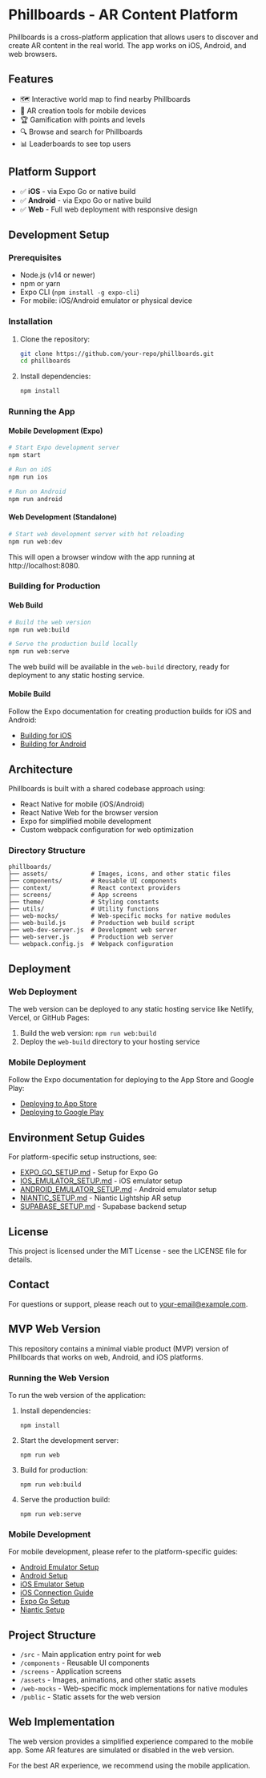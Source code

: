 # Phillboards - AR Content Platform

Phillboards is a cross-platform application that allows users to discover and create AR content in the real world. The app works on iOS, Android, and web browsers.

## Features

- 🗺️ Interactive world map to find nearby Phillboards
- 📱 AR creation tools for mobile devices 
- 🏆 Gamification with points and levels
- 🔍 Browse and search for Phillboards
- 📊 Leaderboards to see top users

## Platform Support

- ✅ **iOS** - via Expo Go or native build
- ✅ **Android** - via Expo Go or native build
- ✅ **Web** - Full web deployment with responsive design

## Development Setup

### Prerequisites

- Node.js (v14 or newer)
- npm or yarn
- Expo CLI (`npm install -g expo-cli`)
- For mobile: iOS/Android emulator or physical device

### Installation

1. Clone the repository:
   ```bash
   git clone https://github.com/your-repo/phillboards.git
   cd phillboards
   ```

2. Install dependencies:
   ```bash
   npm install
   ```

### Running the App

#### Mobile Development (Expo)

```bash
# Start Expo development server
npm start

# Run on iOS
npm run ios

# Run on Android
npm run android
```

#### Web Development (Standalone)

```bash
# Start web development server with hot reloading
npm run web:dev
```

This will open a browser window with the app running at http://localhost:8080.

### Building for Production

#### Web Build

```bash
# Build the web version
npm run web:build

# Serve the production build locally
npm run web:serve
```

The web build will be available in the `web-build` directory, ready for deployment to any static hosting service.

#### Mobile Build

Follow the Expo documentation for creating production builds for iOS and Android:
- [Building for iOS](https://docs.expo.dev/distribution/building-standalone-apps/#build-for-ios)
- [Building for Android](https://docs.expo.dev/distribution/building-standalone-apps/#build-for-android)

## Architecture

Phillboards is built with a shared codebase approach using:

- React Native for mobile (iOS/Android)
- React Native Web for the browser version
- Expo for simplified mobile development
- Custom webpack configuration for web optimization

### Directory Structure

```
phillboards/
├── assets/            # Images, icons, and other static files
├── components/        # Reusable UI components
├── context/           # React context providers
├── screens/           # App screens
├── theme/             # Styling constants
├── utils/             # Utility functions
├── web-mocks/         # Web-specific mocks for native modules
├── web-build.js       # Production web build script
├── web-dev-server.js  # Development web server
├── web-server.js      # Production web server
└── webpack.config.js  # Webpack configuration
```

## Deployment

### Web Deployment

The web version can be deployed to any static hosting service like Netlify, Vercel, or GitHub Pages:

1. Build the web version: `npm run web:build`
2. Deploy the `web-build` directory to your hosting service

### Mobile Deployment

Follow the Expo documentation for deploying to the App Store and Google Play:
- [Deploying to App Store](https://docs.expo.dev/distribution/app-stores/#deploying-to-app-stores)
- [Deploying to Google Play](https://docs.expo.dev/distribution/app-stores/#deploying-to-app-stores)

## Environment Setup Guides

For platform-specific setup instructions, see:

- [EXPO_GO_SETUP.md](./EXPO_GO_SETUP.md) - Setup for Expo Go
- [IOS_EMULATOR_SETUP.md](./IOS_EMULATOR_SETUP.md) - iOS emulator setup
- [ANDROID_EMULATOR_SETUP.md](./ANDROID_EMULATOR_SETUP.md) - Android emulator setup
- [NIANTIC_SETUP.md](./NIANTIC_SETUP.md) - Niantic Lightship AR setup
- [SUPABASE_SETUP.md](./SUPABASE_SETUP.md) - Supabase backend setup

## License

This project is licensed under the MIT License - see the LICENSE file for details.

## Contact

For questions or support, please reach out to [your-email@example.com](mailto:your-email@example.com).

## MVP Web Version

This repository contains a minimal viable product (MVP) version of Phillboards that works on web, Android, and iOS platforms.

### Running the Web Version

To run the web version of the application:

1. Install dependencies:
   ```
   npm install
   ```

2. Start the development server:
   ```
   npm run web
   ```

3. Build for production:
   ```
   npm run web:build
   ```

4. Serve the production build:
   ```
   npm run web:serve
   ```

### Mobile Development

For mobile development, please refer to the platform-specific guides:

- [Android Emulator Setup](ANDROID_EMULATOR_SETUP.md)
- [Android Setup](ANDROID_SETUP.md)
- [iOS Emulator Setup](IOS_EMULATOR_SETUP.md)
- [iOS Connection Guide](IOS_CONNECTION_GUIDE.md)
- [Expo Go Setup](EXPO_GO_SETUP.md)
- [Niantic Setup](NIANTIC_SETUP.md)

## Project Structure

- `/src` - Main application entry point for web
- `/components` - Reusable UI components
- `/screens` - Application screens
- `/assets` - Images, animations, and other static assets
- `/web-mocks` - Web-specific mock implementations for native modules
- `/public` - Static assets for the web version

## Web Implementation

The web version provides a simplified experience compared to the mobile app. Some AR features are simulated or disabled in the web version.

For the best AR experience, we recommend using the mobile application.
